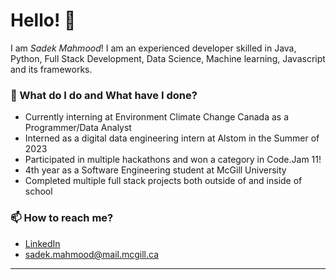 # Hello! 👋

I am _Sadek Mahmood_! I am an experienced developer skilled in Java, Python, Full Stack Development, Data Science, Machine learning, Javascript and its frameworks.

### 🌱 What do I do and What have I done? 

- Currently interning at Environment Climate Change Canada as a Programmer/Data Analyst
- Interned as a digital data engineering intern at Alstom in the Summer of 2023
- Participated in multiple hackathons and won a category in Code.Jam 11!
- 4th year as a Software Engineering student at McGill University
- Completed multiple full stack projects both outside of and inside of school

### 📫 How to reach me?
- [LinkedIn](linkedin.com/in/sadekmahmood) 
- sadek.mahmood@mail.mcgill.ca


***



